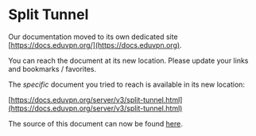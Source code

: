 # Split Tunnel
    
Our documentation moved to its own dedicated site 
[https://docs.eduvpn.org/](https://docs.eduvpn.org).

You can reach the document at its new location. Please update your links and 
bookmarks / favorites.

The _specific_ document you tried to reach is available in its new location:

[https://docs.eduvpn.org/server/v3/split-tunnel.html](https://docs.eduvpn.org/server/v3/split-tunnel.html)

The source of this document can now be found [here](https://codeberg.org/eduVPN/documentation/src/branch/v3/split-tunnel.md).

